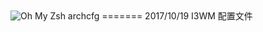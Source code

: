 
<img src="https://s3.amazonaws.com/ohmyzsh/oh-my-zsh-logo.png" alt="Oh My Zsh">
archcfg
=======
2017/10/19 I3WM 配置文件
